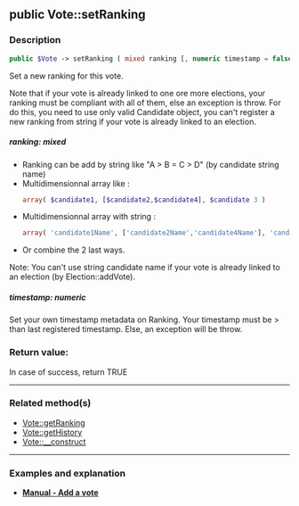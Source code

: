 ## public Vote::setRanking

### Description    

```php
public $Vote -> setRanking ( mixed ranking [, numeric timestamp = false] )
```

Set a new ranking for this vote.

Note that if your vote is already linked to one ore more elections, your ranking must be compliant with all of them, else an exception is throw. For do this, you need to use only valid Candidate object, you can't register a new ranking from string if your vote is already linked to an election.    


##### **ranking:** *mixed*   
* Ranking can be add by string like "A > B = C > D" (by candidate string name)
* Multidimensionnal array like :
   ```php
   array( $candidate1, [$candidate2,$candidate4], $candidate 3 )
   ```
* Multidimensionnal array with string :
   ```php
   array( 'candidate1Name', ['candidate2Name','candidate4Name'], 'candidate3Name' )
   ```
* Or combine the 2 last ways.

Note: You can't use string candidate name if your vote is already linked to an election (by Election::addVote).    



##### **timestamp:** *numeric*   
Set your own timestamp metadata on Ranking. Your timestamp must be > than last registered timestamp. Else, an exception will be throw.    



### Return value:   

In case of success, return TRUE


---------------------------------------

### Related method(s)      

* [Vote::getRanking](../Vote%20Class/public%20Vote--getRanking.md)    
* [Vote::getHistory](../Vote%20Class/public%20Vote--getHistory.md)    
* [Vote::__construct](../Vote%20Class/public%20Vote--__construct.md)    

---------------------------------------

### Examples and explanation

* **[Manual - Add a vote](https://github.com/julien-boudry/Condorcet/wiki/II-%23-B.-Vote-management-%23-1.-Add-Vote)**    
